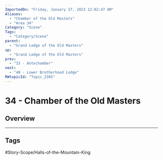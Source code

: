 ```yaml
---
ImportedOn: "Friday, January 27, 2023 12:02:47 AM"
Aliases:
  - "Chamber of the Old Masters"
  - "Area 34"
Category: "Scene"
Tags:
  - "Category/Scene"
parent:
  - "Grand Lodge of the Old Masters"
up:
  - "Grand Lodge of the Old Masters"
prev:
  - "33 - Antechamber"
next:
  - "40 - Lower Brotherhood Lodge"
RWtopicId: "Topic_2365"
---
```

# 34 - Chamber of the Old Masters
## Overview

---
## Tags
#Story-Scope/Halls-of-the-Mountain-King

